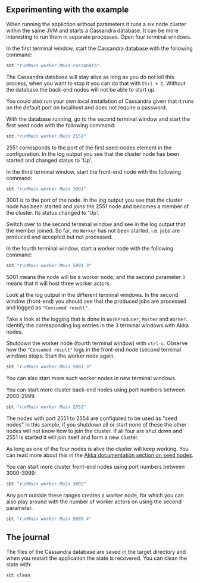 ## Experimenting with the example

When running the appliction without parameters it runs a six node cluster within the same JVM and starts a Cassandra database. It can be more interesting to run them in separate processes. Open four terminal windows.

In the first terminal window, start the Cassandra database with the following command:

```bash 
sbt "runMain worker.Main cassandra"
```

The Cassandra database will stay alive as long as you do not kill this process, when you want to stop it you can do that with `Ctrl + C`. Without the database the back-end nodes will not be able to start up.

You could also run your own local installation of Cassandra given that it runs on the default port on localhost and does not require a password. 


With the database running, go to the second terminal window and start the first seed node with the following command:

```bash
sbt "runMain worker.Main 2551"
```

2551 corresponds to the port of the first seed-nodes element in the configuration. In the log output you see that the cluster node has been started and changed status to 'Up'.

In the third terminal window, start the front-end node with the following command:

```bash
sbt "runMain worker.Main 3001"		
```

3001 is to the port of the node. In the log output you see that the cluster node has been started and joins the 2551 node and becomes a member of the cluster. Its status changed to 'Up'.

Switch over to the second terminal window and see in the log output that the member joined. So far, no `Worker` has not been started, i.e. jobs are produced and accepted but not processed.

In the fourth terminal window, start a worker node with the following command:

```bash
sbt "runMain worker.Main 5001 3"
```

5001 means the node will be a worker node, and the second parameter `3` means that it will host three worker actors.

Look at the log output in the different terminal windows. In the second window (front-end) you should see that the produced jobs are processed and logged as `"Consumed result"`.

Take a look at the logging that is done in `WorkProducer`, `Master` and `Worker`. Identify the corresponding log entries in the 3 terminal windows with Akka nodes.

Shutdown the worker node (fourth terminal window) with `ctrl-c`. Observe how the `"Consumed result"` logs in the front-end node (second terminal window) stops. Start the worker node again.

```bash
sbt "runMain worker.Main 5001 3"
```

You can also start more such worker nodes in new terminal windows.

You can start more cluster back-end nodes using port numbers between 2000-2999. 

```bash
sbt "runMain worker.Main 2552"
```

The nodes with port 2551 to 2554 are configured to be used as "seed nodes" in this sample, if you shutdown all or start none of these the other nodes will not know how to join the cluster. If all four are shut down and 2551 is started it will join itself and form a new cluster. 

As long as one of the four nodes is alive the cluster will keep working. You can read more about this in the [Akka documentation section on seed nodes](http://doc.akka.io/docs/akka/current/scala/cluster-usage.html).

You can start more cluster front-end nodes using port numbers between 3000-3999:

```bash
sbt "runMain worker.Main 3002"		
```

Any port outside these ranges creates a worker node, for which you can also play around with the number of worker actors on using the second parameter. 

```bash
sbt "runMain worker.Main 5009 4"		
```

## The journal 

The files of the Cassandra database are saved in the target directory and when you restart the application the state is recovered. You can clean the state with:

```bash
sbt clean
```